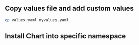 ## Copy values file and add custom values

~~~ bash
cp values.yaml myvalues.yaml
~~~

## Install Chart into specific namespace

~~~ bash

~~~